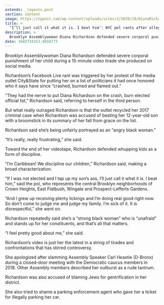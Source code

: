 ```yaml
--- 
extends: _layouts.post 
section: content 
image: https://nypost.com/wp-content/uploads/sites/2/2020/10/DianaRichardson.jpg?quality=90&strip=all&w=1200 
title: > 
  ‘I’ll just call it what it is. I beat him’: NYC pol rants after allegedly beating son 
description: > 
  Brooklyn Assemblywoman Diana Richardson defended severe corporal punishment of her child during a 15-minute video tirade she produced on social media.Richardson said she’s being unfairly portrayed as an “angry black woman.”“It’s really, really frustrating,” she said.“If I was not elected and I tap up my son’s ass, I’ll just call it what it is.I beat him,” said the pol, who represents the central Brooklyn neighborhoods of Crown Heights, East Flatbush, Wingate and Prospect-Lefferts Gardens.She also tried to shame a parking enforcement agent who gave her a ticket for illegally parking her car. 
date: 1602734353.9658773 
--- 
```

Brooklyn Assemblywoman Diana Richardson defended severe corporal punishment of her child during a 15-minute video tirade she produced on social media.

Richardson’s Facebook Live rant was triggered by her protest of the media outlet City&State for putting her on a list of politicians it had once honored who it says have since “crashed, burned and flamed out.”

“They had the nerve to put Diana Richardson on the crash, burn elected official list,” Richardson said, referring to herself in the third person.

But what really outraged Richardson is that the outlet recycled her 2017 criminal case when Richardson was accused of beating her 12-year-old son with a broomstick in its summary of her fall from grace on the list.

Richardson said she’s being unfairly portrayed as an “angry black woman.”

“It’s really, really frustrating,” she said.

Toward the end of her videotape, Richardson defended whupping kids as a form of discipline.

“I’m Caribbean! We discipline our children,” Richardson said, making a broad characterization.

“If I was not elected and I tap up my son’s ass, I’ll just call it what it is. I beat him,” said the pol, who represents the central Brooklyn neighborhoods of Crown Heights, East Flatbush, Wingate and Prospect-Lefferts Gardens.

“And I grew up receiving plenty lickings and I’m doing real good right now. So don’t come to judge me and judge my family. I’m sick of it. It is disrespectful,” she went on.

Richardson repeatedly said she’s a “strong black woman” who is “unafraid” and stands up for her constituents, and that’s all that matters.

“I feel pretty good about me,” she said.

Richardson’s video is just her the latest in a string of tirades and confrontations that has stirred controversy.

She apologized after slamming Assembly Speaker Carl Heastie (D-Bronx) during a closed-door meeting with the Democratic caucus members in 2018. Other Assembly members described her outburst as a rude tantrum.

Richardson was also accused of blaming Jews for gentrification in her district.

She also tried to shame a parking enforcement agent who gave her a ticket for illegally parking her car.